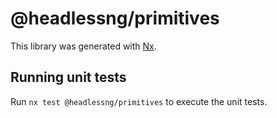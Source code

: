 # @headlessng/primitives

This library was generated with [Nx](https://nx.dev).

## Running unit tests

Run `nx test @headlessng/primitives` to execute the unit tests.
